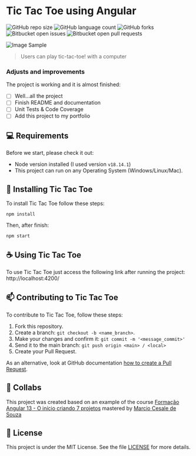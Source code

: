 # Tic Tac Toe using Angular

![GitHub repo size](https://img.shields.io/github/repo-size/mspdl/angular-tic_tac_toe?style=for-the-badge)
![GitHub language count](https://img.shields.io/github/languages/count/mspdl/angular-tic_tac_toe?style=for-the-badge)
![GitHub forks](https://img.shields.io/github/forks/mspdl/angular-tic_tac_toe?style=for-the-badge)
![Bitbucket open issues](https://img.shields.io/bitbucket/issues/mspdl/angular-tic_tac_toe?style=for-the-badge)
![Bitbucket open pull requests](https://img.shields.io/bitbucket/pr-raw/mspdl/angular-tic_tac_toe?style=for-the-badge)

<img src="image.png" alt="Image Sample">

> Users can play tic-tac-toe! with a computer

### Adjusts and improvements

The project is working and it is almost finished:

- [ ] Well...all the project
- [ ] Finish README and documentation
- [ ] Unit Tests & Code Coverage
- [ ] Add this project to my portfolio

## 💻 Requirements

Before we start, please check it out:

- Node version installed (I used version `v18.14.1`)
- This project can run on any Operating System (Windows/Linux/Mac).

## 🚀 Installing Tic Tac Toe

To install Tic Tac Toe follow these steps:

```
npm install
```

Then, after finish:

```
npm start
```

## ☕ Using Tic Tac Toe

To use Tic Tac Toe just access the following link after running the project:
http://localhost:4200/

## 📫 Contributing to Tic Tac Toe

To contribute to Tic Tac Toe, follow these steps:

1. Fork this repository.
2. Create a branch: `git checkout -b <name_branch>`.
3. Make your changes and confirm it: `git commit -m '<message_commit>'`
4. Send it to the main branch: `git push origin <main> / <local>`
5. Create your Pull Request.

As an alternative, look at GitHub documentation [how to create a Pull Request](https://help.github.com/en/github/collaborating-with-issues-and-pull-requests/creating-a-pull-request).

## 🤝 Collabs

This project was created based on an example of the course [Formação Angular 13 - O início criando 7 projetos](https://www.udemy.com/course/formacao-angular-inicio-criando-7-projetos/) mastered by [Marcio Cesale de Souza](https://www.udemy.com/user/marcio-casale-de-souza/) 

## 📝 License

This project is under the MIT License. See the file [LICENSE](LICENSE) for more details.
